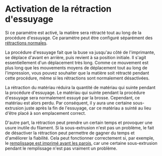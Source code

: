 Activation de la rétraction d'essuyage
====
Si ce paramètre est activé, la matière sera rétracté tout au long de la procédure d'essuyage. Ce paramètre peut être configuré séparément des [rétractions normales](../travel/retraction_enable.md).

La procédure d'essuyage fait que la buse va jusqu'au côté de l'imprimante, se déplace d'avant en arrière, puis revient à sa position initiale. Il s'agit essentiellement d'un déplacement très long. Comme ce mouvement est plus long que les mouvements moyens de déplacement tout au long de l'impression, vous pouvez souhaiter que la matière soit rétracté pendant cette procédure, même si les rétractions sont normalement désactivées.

La rétraction du matériau réduira la quantité de matériau qui suinte pendant la procédure d'essuyage. Le matériau qui suinte pendant la procédure d'essuyage sera normalement essuyé par la brosse. Cependant, ce matériau est alors perdu. Par conséquent, il y aura une certaine sous-extrusion juste après la fin de l'essuyage, car ce matériau a suinté au lieu d'être placé à son emplacement correct.

D'autre part, la rétraction peut prendre un certain temps et provoquer une usure inutile du filament. Si la sous-extrusion n'est pas un problème, le fait de désactiver la rétraction peut permettre de gagner du temps et d'améliorer la fiabilité. Cela peut fonctionner correctement si, par exemple, le [remplissage est imprimé avant les parois](../infill/infill_before_walls.md), car une certaine sous-extrusion pendant le remplissage n'est pas vraiment un problème. 
